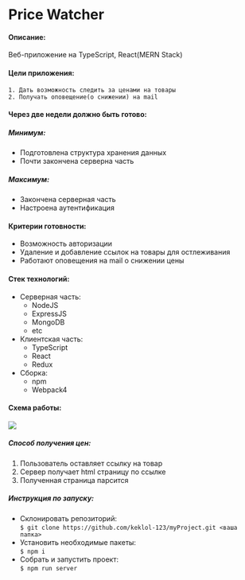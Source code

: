# Price Watcher

#### Описание:
Веб-приложение на TypeScript, React(MERN Stack)

#### Цели приложения:
	1. Дать возможность следить за ценами на товары
	2. Получать оповещение(о снижении) на mail

#### Через две недели должно быть готово:
##### Минимум:
+ Подготовлена структура хранения данных
+ Почти закончена серверна часть

##### Максимум:
+ Закончена серверная часть
+ Настроена аутентификация

#### Критерии готовности:
+ Возможность авторизации
+ Удаление и добавление ссылок на товары для остлеживания
+ Работают оповещения на mail о снижении цены

#### Стек технологий:
+ Серверная часть:
	+ NodeJS
	+ ExpressJS
	+ MongoDB
	+ etc
+ Клиентская часть:
	+ TypeScript
	+ React
	+ Redux
+ Сборка:
	+ npm
	+ Webpack4

#### Схема работы:
![](https://i.imgur.com/yKcTMSL.png)

##### Способ получения цен:
1. Пользователь оставляет ссылку на товар
2. Сервер получает html страницу по ссылке 
3. Полученная страница парсится


##### Инструкция по запуску:
+ Склонировать репозиторий:<br/>
	`$ git clone https://github.com/keklol-123/myProject.git <ваша папка>`
+ Установить необходимые пакеты:<br/>
	`$ npm i`
+ Собрать и запустить проект:<br/>
	`$ npm run server`





